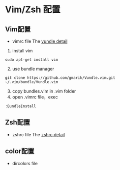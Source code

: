 # Vim/Zsh 配置
## Vim配置
- vimrc file
The [vundle detail](https://github.com/VundleVim/Vundle.vim)
1. install vim
```
sudo apt-get install vim
```
2. use bundle manager
```
git clone https://github.com/gmarik/Vundle.vim.git ~/.vim/bundle/Vundle.vim
```
3. copy bundles.vim in .vim folder
4. open .vimrc file，exec
```
:BundleInstall
```
## Zsh配置
- zshrc file
The [zshrc detail](https://github.com/ohmyzsh/ohmyzsh)
## color配置
- dircolors file
